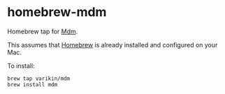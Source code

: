 homebrew-mdm
============

Homebrew tap for [Mdm](https://github.com/polydawn/mdm).

This assumes that [Homebrew](http://brew.sh/) is already installed and configured on your Mac.

To install:

    brew tap varikin/mdm
    brew install mdm




